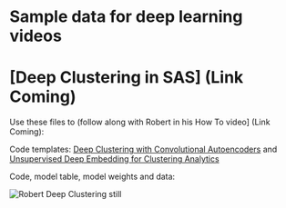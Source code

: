# Sample data for deep learning videos 

# [Deep Clustering in SAS] (Link Coming)

Use these files to (follow along with Robert in his How To video] (Link Coming):

Code templates: [Deep Clustering with Convolutional Autoencoders](https://github.com/sascommunities/sas-howto-tutorials/blob/master/deeplearning/Deep%20Clustering%20with%20Convolutional%20Autoencoders.pdf) and [Unsupervised Deep Embedding for Clustering Analytics](https://github.com/sascommunities/sas-howto-tutorials/blob/master/deeplearning/Unsupervised%20Deep%20Embedding%20for%20Clustering%20Analysis.pdf)


Code, model table, model weights and data: 

![Robert Deep Clustering still](https://img.youtube.com/vi/XXX/0.jpg)